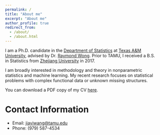 ```yaml
---
permalink: /
title: "About me"
excerpt: "About me"
author_profile: true
redirect_from: 
  - /about/
  - /about.html
---
```



I am a Ph.D. candidate in the [Department of Statistics](https://stat.tamu.edu/) at [Texas A&M University](https://www.tamu.edu/), advised by Dr. [Raymond Wong](https://raymondkww.github.io/). Prior to TAMU, I received a B.S. in Statistics from [Zhejiang University](https://www.zju.edu.cn/) in 2017.


I am broadly interested in methodology and theory in nonparametric statistics and machine learning. 
My recent research focuses on statistical problems with complex functional data  or unknown  missing structures. 


You can download a PDF copy of my CV [here](/files/pdf/CV_short.pdf).

Contact Information
======
* Email: jiayiwang@tamu.edu
* Phone: (979) 587-4534
